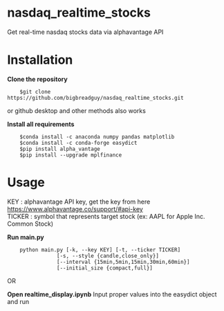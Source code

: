 # nasdaq_realtime_stocks
 Get real-time nasdaq stocks data via alphavantage API

# Installation
**Clone the repository**
```
    $git clone https://github.com/bigbreadguy/nasdaq_realtime_stocks.git
```
or github desktop and other methods also works

**Install all requirements**
```
    $conda install -c anaconda numpy pandas matplotlib
    $conda install -c conda-forge easydict
    $pip install alpha_vantage
    $pip install --upgrade mplfinance
```

# Usage
 KEY : alphavantage API key, get the key from here https://www.alphavantage.co/support/#api-key<br/>
 TICKER : symbol that represents target stock (ex: AAPL for Apple Inc. Common Stock)<br/>

**Run main.py**
```
    python main.py [-k, --key KEY] [-t, --ticker TICKER]
                [-s, --style {candle,close_only}]
                [--interval {15min,5min,15min,30min,60min}]
                [--initial_size {compact,full}]
```

OR

**Open realtime_display.ipynb**
 Input proper values into the easydict object and run
